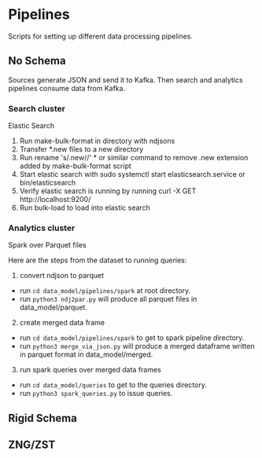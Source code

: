 # Pipelines
Scripts for setting up different data processing pipelines.

## No Schema

Sources generate JSON and send it to Kafka. Then search and analytics pipelines consume data from Kafka.

### Search cluster

Elastic Search
1. Run make-bulk-format in directory with ndjsons
2. Transfer *.new files to a new directory
3. Run rename 's/.new//' * or similar command to remove .new extension added by make-bulk-format script
4. Start elastic search with sudo systemctl start elasticsearch.service or bin/elasticsearch
5. Verify elastic search is running by running curl -X GET http://localhost:9200/ 
5. Run bulk-load to load into elastic search

### Analytics cluster

Spark over Parquet files

Here are the steps from the dataset to running queries:

1. convert ndjson to parquet
- run `cd data_model/pipelines/spark` at root directory. 
- run `python3 ndj2par.py` will produce all parquet files in data_model/parquet. 

2. create merged data frame
- run `cd data_model/pipelines/spark` to get to spark pipeline directory. 
- run `python3 merge_via_json.py` will produce a merged dataframe written in parquet format in data_model/merged. 

3. run spark queries over merged data frames
- run `cd data_model/queries` to get to the queries directory. 
- run `python3 spark_queries.py` to issue queries. 

## Rigid Schema

## ZNG/ZST
